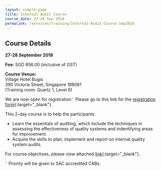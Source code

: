 ```yaml
---
layout: simple-page
title: Internal Audit Course
course_date: 27-28 Sep 2018
permalink: /services/training/Internal-Audit-Course-Sep2018
---
```


## Course Details
**27-28 September 2018**

**Fee:** SGD 856.00 (inclusive of GST)

**Course Venue:**  
Village Hotel Bugis  
390 Victoria Street, Singapore 188061  
(Training room: Quartz 1, Level 6)

We are now open for registration<span style="color:orange;">*</span>.  Please go to this link for the [registration form](/files/registration-forms/Registration-form-(LM-and-IA-Sept-2018).docx){:target="_blank"}.

This 2-day course is to help the participants:  
* Learn the essentials of auditing, which include the techniques in assessing the effectiveness of quality systems and indentifying areas for improvement.
* Acquire the skills to plan, implement and report on internal quality system audits.

For course objectives, please view attached [link](/files/training/Internal-Audit-Course.pdf){:target="_blank"}.

<span style="color:orange">*</span> Priority will be given to SAC accredited CABs.
